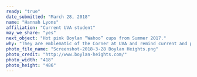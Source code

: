 ```yaml
---
ready: "true"
date_submitted: "March 28, 2018"
name: "Hannah Lyons"
affiliation: "Current UVA student"
may_we_share: "yes"
next_object: "Hot pink Boylan “Wahoo” cups from Summer 2017."
why: "They are emblematic of the Corner at UVA and remind current and past studetns of all the fun times there."
photo_file_name: "Screenshot-2018-3-28 Boylan Heights.png"
photo_credit: "http://www.boylan-heights.com/"
photo_width: "418"
photo_height: "486"
---
```

